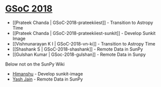 # [GSoC 2018](https://summerofcode.withgoogle.com)

* [[Prateek Chanda | GSoC-2018-prateekiiest]] - Transition to Astropy Time
* [[Prateek Chanda | GSoC-2018-prateekiiest-sunkit]] - Develop Sunkit Image
* [[Vishnunarayan K I | GSoC-2018-vn-ki]] - Transition to Astropy Time
* [[Shashank S | GSoC-2018-shashank]] - Remote Data in SunPy
* [[Gulshan Kumar | GSoc-2018-gulshan]] - Remote Data in Sunpy

Below not on the SunPy Wiki

* [Himanshu](https://github.com/himanshukgp/sunpy/wiki) - Develop sunkit-image
* [Yash Jain](https://github.com/yashkgp/sunpy/wiki/GSoC-2018-Application-Yash-Jain-:-Remote-Data-in-SunPy) - Remote Data in SunPy
